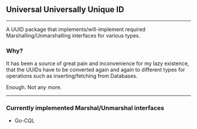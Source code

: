 ## Universal Universally Unique ID
---

A UUID package that implements/will-implement required Marshalling/Unmarshalling interfaces for various types.

### Why?

It has been a source of great pain and inconvenience for my lazy existence, that the UUIDs have to be
converted again and again to different types for operations such as inserting/fetching from Databases.

Enough. Not any more.

---

### Currently implemented Marshal/Unmarshal interfaces

* Go-CQL
